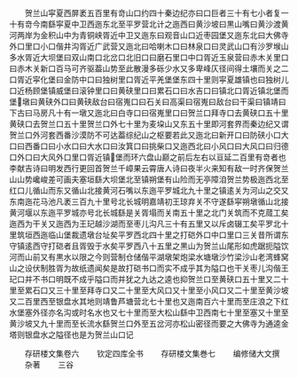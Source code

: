 <!-- { "loadSidebar": true } -->
　　贺兰山寜夏西屏袤五百里有竒山口约四十秦边纪亦曰口巨者三十有七小者复一十有竒今南繇寜夏中卫西迤东北至平罗营北计之迤西曰黄沙坡曰黒山嘴曰黄沙渡黄河两岸为金积山中为青铜峡胥近中卫又迤东曰观音山口近枣园堡又迤东北曰大佛寺外口里口小口偕井沟胥近广武营又迤北曰哈喇木口曰林泉口曰灵武山口有沙罗堠山多水胥近大坝堡曰双山南口北岔口北旧口曰磨石里口中口胥近玉泉营曰赤木关里口曰赤木关新口百马可齐驱葢山势至此散漫多砾少水又多卑峰仄径间得土壤而关之二口胥近寜化堡曰金防中口曰独树里口胥近平羌堡堡东四十里则寜夏雄镇也曰独树儿口近杨顾堡镇威堡曰滚钟里口曰黄硖里口曰累石口曰水吉口曰镇北口胥近镇北堡而堡墩曰黄硖外口曰黄硖敌台曰宿嵬口曰石关曰高渠曰宿嵬曰敌台曰干渠曰镇靖曰下古曰马房凡十有一墩又迤北曰白寺口曰宿嵬里口曰贺兰口拜寺口去黄硖口五十里黄硖口去贺兰口五十里贺兰口外七十里为麦垜山又东五十里即河套界而秦边纪又谓贺兰口外河套西番沙漠防不可达葢综纪山之枢要若此又迤北曰新开口曰防硖小口大口曰西番口曰小水口曰大水口曰汝箕口曰挑柴口又迤西北曰小风口曰大风口曰归德口外口曰大风外口里口胥近镇堡而环六盘山巅之前后左右以亘延二百里有竒者也李献吉诗曰明发西行更回首贺兰千嶂果云霄唐人诗曰夜半火来知有敌一时齐保贺兰山山势巉峻差可画夫塞垣繇大坝堡北至镇朔堡有山险而无亭障洎贺兰势极迤西北至红口儿循山而东又循山北接黄河石嘴以东迤平罗城北九十里之镇逺关为河山之交又东南迤花马池凡袤三百九十里号北长城明嘉靖初王琼弃关不守遂繇寜朔墩循山北接黄河堰以东迤平罗城亦号北长城繇是关胥塌而关南五十里之北门关筑而不克蒇工矣迤西为干关又迤西为王玘越沙湖而至枣儿沟凡三十有五里又以斥卤辍工矣平罗北十里筑垣西迤临山堡裁遗墩台址矣平罗西北四十里之打硙外口中口里口三关昔所谓东守镇逺西守打硙者且胥毁于水矣平罗西八十五里之黒山为贺兰山尾形如虎踞扼隘饮河而山前又有黒水以限之今则营制仓储偕平湖墩架炮梁水塘墩沙竹梁沙山老湾蜂窝山之设伏制胜胥为故纸遗闻矣是故打硙书口而实不成乎其为隘口也干关枣儿沟偕王玘口并不书口明既不成乎隘口而并犹之九达之逵也抑贺兰口至黄硖口五十里又二十里至累石口又三十里至拜寺口又二十里至大风口又十里至小风口又二十里至黄沙坡又二百里西至银盘水其地则靖鲁芦塘营北七十里也又迤南百六十里而至庄浪之下红水堡塞外径亦名沟或时名水也又七十里而至大松山繇中卫西南七十里至塞又十里至黄沙坡又九十里而至长流水繇贺兰口外至五岔河亦松山密径而要之大佛寺为通逵金塔则银盘水之隘径也是为贺兰山口记













　　存研楼文集卷六
　　钦定四库全书
　　存研楼文集巻七
　　编修储大文撰
　　杂著
　　三谷
